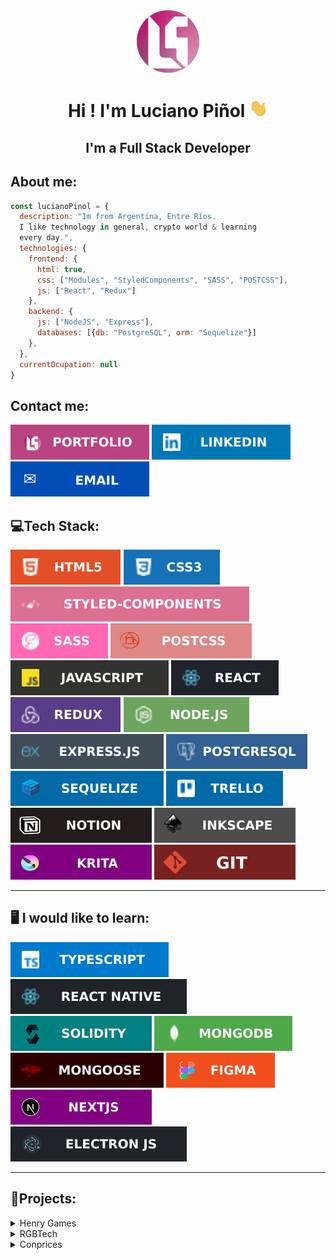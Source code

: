 <div align='center'>
<img src='./assets/CircleLogo.png' width='100'/>
<h1>Hi ! I'm Luciano Piñol <img src='./assets/Hi.gif' width='30'/>
</h1>
<h2>I'm a Full Stack Developer</h2>
</div>

## About me:

```javascript
const lucianoPinol = {
  description: "Im from Argentina, Entre Ríos.
  I like technology in general, crypto world & learning
  every day.",
  technologies: {
    frontend: {
      html: true,
      css: ["Modules", "StyledComponents", "SASS", "POSTCSS"],
      js: ["React", "Redux"]
    },
    backend: {
      js: ["NodeJS", "Express"],
      databases: [{db: "PostgreSQL", orm: "Sequelize"}]
    },
  },
  currentOcupation: null
}
```

## Contact me:

[<img src='./assets/portfolio.svg'/>](blank:#https://www.lucianopinol.com)
[<img src='./assets/linkedin.svg'/>](blank:#https://www.linkedin.com/in/lucianopinol/)
[<img src='./assets/email.svg'/>](mailto:dev@lucianopinol.com)

## 💻Tech Stack:

<img src='./assets/html.svg'>
<img src='./assets/css.svg'>
<img src='./assets/styledcomponents.svg'>
<img src='./assets/sass.svg'>
<img src='./assets/postcss.svg'>
<img src='./assets/javascript.svg'>
<img src='./assets/react.svg'>
<img src='./assets/redux.svg'>
<img src='./assets/nodejs.svg'>
<img src='./assets/expressjs.svg'>
<img src='./assets/postgresql.svg'>
<img src='./assets/sequelize.svg'>
<img src='./assets/trello.svg'>
<img src='./assets/notion.svg'>
<img src='./assets/inkscape.svg'>
<img src='./assets/krita.svg'>
<img src='./assets/git.svg'>

---

## 🖥️ I would like to learn:

<img src='./assets/typescript.svg'>
<img src='./assets/reactnative.svg'>
<img src='./assets/solidity.svg'>
<img src='./assets/mongodb.svg'>
<img src='./assets/mongoose.svg'>
<img src='./assets/figma.svg'>
<img src='./assets/nextjs.svg'>
<img src='./assets/electronjs.svg'>

---

## 💼Projects:

<details>
  <summary>Henry Games</summary>

# HenryGames

### Description:

lorem ipsum lorem impsuaskd asjdkq qjkqjskajd ajskjdakqwn
Link Deploy:
Link Repository:
<img src='./assets/henrygames.png' >

</details>

<details>
  <summary>RGBTech</summary>

# RGBTech

### Description:

lorem ipsum lorem impsuaskd asjdkq qjkqjskajd ajskjdakqwn

Link Deploy:
Link Repository:
<img src='./assets/rgbtech.png' >

</details>
<details>
  <summary>Conprices</summary>

# Coming Soon...

</details>
